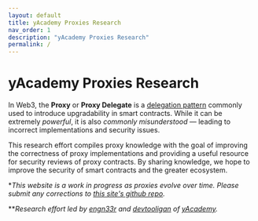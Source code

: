 ```yaml
---
layout: default
title: yAcademy Proxies Research
nav_order: 1
description: "yAcademy Proxies Research"
permalink: /
---
```


# yAcademy Proxies Research

In Web3, the **Proxy** or **Proxy Delegate** is a [delegation pattern](https://en.wikipedia.org/wiki/Delegation_pattern) commonly used to introduce upgradability in smart contracts. While it can be extremely *powerful*, it is also *commonly misunderstood* — leading to incorrect implementations and security issues. 

This research effort compiles proxy knowledge with the goal of improving the correctness of proxy implementations and providing a useful resource for security reviews of proxy contracts. By sharing knowledge, we hope to improve the security of smart contracts and the greater ecosystem.

**This website is a work in progress as proxies evolve over time. Please submit any corrections to [this site's github repo](https://github.com/YAcademy-Residents/Proxies-website/tree/main/pages).*

***Research effort led by [engn33r](https://github.com/engn33r) and [devtooligan](https://github.com/devtooligan) of [yAcademy](https://yacademy.dev/).*
